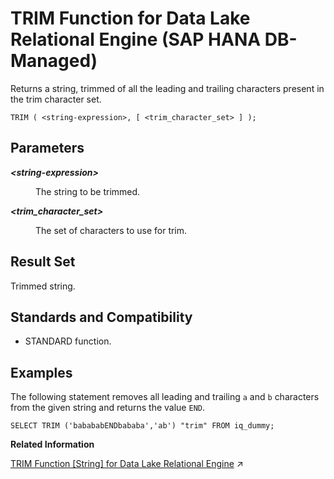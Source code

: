 <!-- loiod07890fd143c474c99313bda01aae897 -->

# TRIM Function for Data Lake Relational Engine \(SAP HANA DB-Managed\)

Returns a string, trimmed of all the leading and trailing characters present in the trim character set.



```
TRIM ( <string-expression>, [ <trim_character_set> ] );
```



<a name="loiod07890fd143c474c99313bda01aae897__section_ihc_v3v_vrb"/>

## Parameters


<dl>
<dt><b>

*<string-expression\>*

</b></dt>
<dd>

The string to be trimmed.



</dd><dt><b>

*<trim\_character\_set\>*

</b></dt>
<dd>

The set of characters to use for trim.



</dd>
</dl>



<a name="loiod07890fd143c474c99313bda01aae897__section_t4q_v3v_vrb"/>

## Result Set

Trimmed string.



<a name="loiod07890fd143c474c99313bda01aae897__section_wnc_w3v_vrb"/>

## Standards and Compatibility

-   STANDARD function.



<a name="loiod07890fd143c474c99313bda01aae897__section_ehm_w3v_vrb"/>

## Examples

The following statement removes all leading and trailing `a` and `b` characters from the given string and returns the value `END`.

```
SELECT TRIM ('babababENDbababa','ab') "trim" FROM iq_dummy;
```

**Related Information**  


[TRIM Function \[String\] for Data Lake Relational Engine](https://help.sap.com/viewer/19b3964099384f178ad08f2d348232a9/2024_3_QRC/en-US/a58b326684f210158b01c6a84254a2f2.html "Returns a string, trimmed of all the leading and trailing characters present in the trim character set.") :arrow_upper_right:

